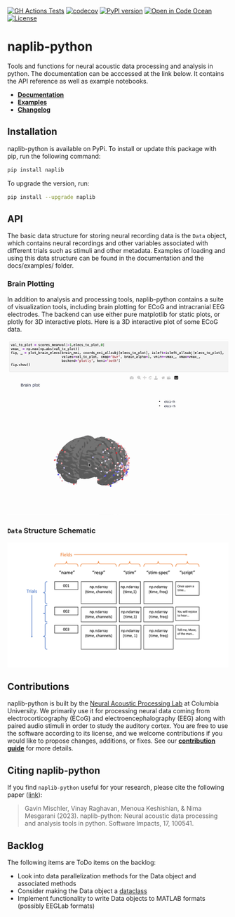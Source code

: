 [![GH Actions Tests](https://github.com/naplab/naplib-python/actions/workflows/python-package.yml/badge.svg)](https://github.com/naplab/naplib-python/actions)
[![codecov](https://codecov.io/gh/naplab/naplib-python/branch/main/graph/badge.svg)](https://codecov.io/gh/naplab/naplib-python)
[![PyPI version](https://badge.fury.io/py/naplib.svg)](https://badge.fury.io/py/naplib)
[![Open in Code Ocean](https://codeocean.com/codeocean-assets/badge/open-in-code-ocean.svg)](https://codeocean.com/capsule/6656601/tree)
[![License](https://img.shields.io/github/license/naplab/naplib-python)](https://opensource.org/licenses/MIT)

# naplib-python
Tools and functions for neural acoustic data processing and analysis in python. The documentation can be acccessed at the link below. It contains the API reference as well as example notebooks.

- [**Documentation**](https://naplib-python.readthedocs.io/en/latest/index.html)
- [**Examples**](https://naplib-python.readthedocs.io/en/latest/auto_examples/index.html)
- [**Changelog**](https://naplib-python.readthedocs.io/en/latest/changelog.html)

## Installation

naplib-python is available on PyPi. To install or update this package with pip, run the following command:

```bash
pip install naplib
```

To upgrade the version, run:

```bash
pip install --upgrade naplib
```

## API

The basic data structure for storing neural recording data is the ``Data`` object, which contains neural recordings and other variables associated with different trials such as stimuli and other metadata. Examples of loading and using this data structure can be found in the documentation and the docs/examples/ folder.

### Brain Plotting

In addition to analysis and processing tools, naplib-python contains a suite of visualization tools, including brain plotting for ECoG and intracranial EEG electrodes. The backend can use either pure matplotlib for static plots, or plotly for 3D interactive plots. Here is a 3D interactive plot of some ECoG data.

![](./docs/figures/plotly_brain_video_short.gif)

### ``Data`` Structure Schematic

<p align="center">
  <img width=650 src="docs/figures/naplib-python-data-figure.png" />
</p>

## Contributions

naplib-python is built by the [Neural Acoustic Processing Lab](http://naplab.ee.columbia.edu/) at Columbia University. We primarily use it for processing neural data coming from electrocorticography (ECoG) and electroencephalography (EEG) along with paired audio stimuli in order to study the auditory cortex. You are free to use the software according to its license, and we welcome contributions if you would like to propose changes, additions, or fixes. See our [**contribution guide**](https://naplib-python.readthedocs.io/en/latest/contributing.html) for more details.

## Citing naplib-python

If you find ``naplib-python`` useful for your research, please cite the following paper ([link](https://doi.org/10.1016/j.simpa.2023.100541)):

> Gavin Mischler, Vinay Raghavan, Menoua Keshishian, & Nima Mesgarani (2023). naplib-python: Neural acoustic data processing and analysis tools in python. Software Impacts, 17, 100541.

## Backlog

The following items are ToDo items on the backlog:

- Look into data parallelization methods for the Data object and associated methods
- Consider making the Data object a [dataclass](https://docs.python.org/3/library/dataclasses.html)
- Implement functionality to write Data objects to MATLAB formats (possibly EEGLab formats)
